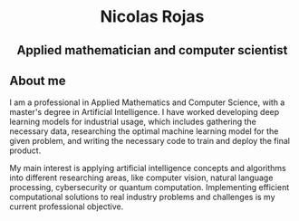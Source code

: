 <h1 align="center"><a>Nicolas Rojas</a></h1>
<h2 align="center">Applied mathematician and computer scientist</h2>

## About me

I am a professional in Applied Mathematics and Computer Science, with a master's degree in Artificial Intelligence. I have worked developing deep learning models for industrial usage, which includes gathering the necessary data, researching the optimal machine learning model for the given problem, and writing the necessary code to train and deploy the final product.

My main interest is applying artificial intelligence concepts and algorithms into different researching areas, like computer vision, natural language processing, cybersecurity or quantum computation. Implementing efficient computational solutions to real industry problems and challenges is my current professional objective.
